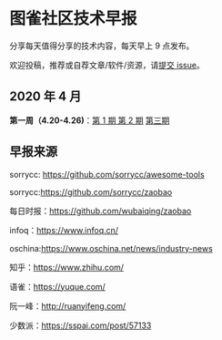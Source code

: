 # 图雀社区技术早报

分享每天值得分享的技术内容，每天早上 9 点发布。

欢迎投稿，推荐或自荐文章/软件/资源，请[提交 issue](https://github.com/tuture-dev/daily/issues)。

## 2020 年 4 月

**第一周（4.20-4.26)**：[第 1 期 ](https://github.com/tuture-dev/daily/blob/master/docs/issue-1.md)  [第 2 期](https://github.com/tuture-dev/daily/blob/master/docs/issue-2.md) [第三期](https://github.com/tuture-dev/daily/blob/master/docs/issue-3.md)

## 早报来源

sorrycc: https://github.com/sorrycc/awesome-tools

sorrycc:https://github.com/sorrycc/zaobao

每日时报：https://github.com/wubaiqing/zaobao

infoq：https://www.infoq.cn/

oschina:https://www.oschina.net/news/industry-news

知乎：https://www.zhihu.com/

语雀：https://yuque.com/

阮一峰：http://ruanyifeng.com/

少数派：https://sspai.com/post/57133